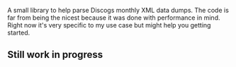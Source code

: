 A small library to help parse Discogs monthly XML data dumps.
The code is far from being the nicest because it was done with performance in mind.
Right now it's very specific to my use case but might help you getting started.

Still work in progress
----------------------
